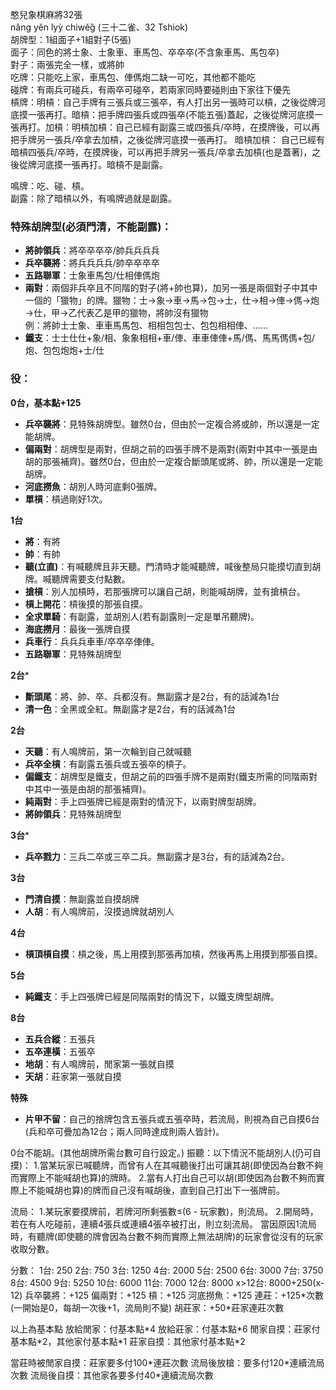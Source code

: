 憨兒象棋麻將32張  
nǎng yěn lyỳ chiwěg̏ (三十二雀、32 Tshiok)  
胡牌型：1組面子+1組對子(5張)  
面子：同色的將士象、士象車、車馬包、卒卒卒(不含象車馬、馬包卒)  
對子：兩張完全一樣，或將帥  
吃牌：只能吃上家，車馬包、俥傌炮二缺一可吃，其他都不能吃  
碰牌：有兩兵可碰兵，有兩卒可碰卒，若兩家同時要碰則由下家往下優先  
槓牌：明槓：自己手牌有三張兵或三張卒，有人打出另一張時可以槓，之後從牌河底摸一張再打。暗槓：把手牌四張兵或四張卒(不能五張)蓋起，之後從牌河底摸一張再打。加槓：明槓加槓：自己已經有副露三或四張兵/卒時，在摸牌後，可以再把手牌另一張兵/卒拿去加槓，之後從牌河底摸一張再打。 暗槓加槓： 自己已經有暗槓四張兵/卒時，在摸牌後，可以再把手牌另一張兵/卒拿去加槓(也是蓋著)，之後從牌河底摸一張再打。暗槓不是副露。

鳴牌：吃、碰、槓。  
副露：除了暗槓以外，有鳴牌過就是副露。
### 特殊胡牌型(必須門清，不能副露)：
- **將帥領兵**：將卒卒卒卒/帥兵兵兵兵
- **兵卒襲將**：將兵兵兵兵/帥卒卒卒卒
- **五路聯軍**：士象車馬包/仕相俥傌炮
- **兩對**：兩個非兵卒且不同階的對子(將+帥也算)，加另一張是兩個對子中其中一個的「獵物」的牌。獵物：士→象→車→馬→包→士，仕→相→俥→傌→炮→仕，甲→乙代表乙是甲的獵物，將帥沒有獵物  
例：將帥士士象、車車馬馬包、相相包包士、包包相相俥、......
- **鐵支**：士士仕仕+象/相、象象相相+車/俥、車車俥俥+馬/傌、馬馬傌傌+包/炮、包包炮炮+士/仕

### 役：
**0台，基本點+125**
- **兵卒襲將**：見特殊胡牌型。雖然0台，但由於一定複合將或帥，所以還是一定能胡牌。
- **偏兩對**：胡牌型是兩對，但胡之前的四張手牌不是兩對(兩對中其中一張是由胡的那張補齊)。雖然0台，但由於一定複合斷頭尾或將、帥，所以還是一定能胡牌。
- **河底撈魚**：胡別人時河底剩0張牌。
- **單槓**：槓過剛好1次。

**1台**

- **將**：有將
- **帥**：有帥
- **聽(立直)**：有喊聽牌且非天聽。門清時才能喊聽牌，喊後整局只能摸切直到胡牌。喊聽牌需要支付點數。
- **搶槓**：別人加槓時，若那張牌可以讓自己胡，則能喊胡牌，並有搶槓台。
- **槓上開花**：槓後摸的那張自摸。
- **全求單騎**：有副露，並胡別人(若有副露則一定是單吊聽牌)。
- **海底撈月**：最後一張牌自摸
- **兵車行**：兵兵兵車車/卒卒卒俥俥。
- **五路聯軍**：見特殊胡牌型

**2台***

- **斷頭尾**：將、帥、卒、兵都沒有。無副露才是2台，有的話減為1台
- **清一色**：全黑或全紅。無副露才是2台，有的話減為1台

**2台**

- **天聽**：有人鳴牌前，第一次輪到自己就喊聽
- **兵卒全槓**：有副露五張兵或五張卒的槓子。
- **偏鐵支**：胡牌型是鐵支，但胡之前的四張手牌不是兩對(鐵支所需的同階兩對中其中一張是由胡的那張補齊)。
- **純兩對**：手上四張牌已經是兩對的情況下，以兩對牌型胡牌。
- **將帥領兵**：見特殊胡牌型

**3台***

- **兵卒戮力**：三兵二卒或三卒二兵。無副露才是3台，有的話減為2台。

**3台**

- **門清自摸**：無副露並自摸胡牌
- **人胡**：有人鳴牌前，沒摸過牌就胡別人

**4台**
- **槓頂槓自摸**：槓之後，馬上用摸到那張再加槓，然後再馬上用摸到那張自摸。

**5台**

- **純鐵支**：手上四張牌已經是同階兩對的情況下，以鐵支牌型胡牌。

**8台**

- **五兵合縱**：五張兵
- **五卒連橫**：五張卒
- **地胡**：有人鳴牌前，閒家第一張就自摸
- **天胡**：莊家第一張就自摸

**特殊**

- **片甲不留**：自己的捨牌包含五張兵或五張卒時，若流局，則視為自己自摸6台(兵和卒可疊加為12台；兩人同時達成則兩人皆計)。

0台不能胡。(其他胡牌所需台數可自行設定。)
振聽：以下情況不能胡別人(仍可自摸)：
1.當某玩家已喊聽牌，而曾有人在其喊聽後打出可讓其胡(即使因為台數不夠而實際上不能喊胡也算)的牌時。
2.當有人打出自己可以胡(即使因為台數不夠而實際上不能喊胡也算)的牌而自己沒有喊胡後，直到自己打出下一張牌前。

流局：
1.某玩家要摸牌前，若牌河所剩張數≤(6 - 玩家數)，則流局。
2.開局時，若在有人吃碰前，連續4張兵或連續4張卒被打出，則立刻流局。
當因原因1流局時，有聽牌(即使聽的牌會因為台數不夠而實際上無法胡牌)的玩家會從沒有的玩家收取分數。

分數：
1台: 250
2台: 750
3台: 1250
4台: 2000
5台: 2500
6台: 3000
7台: 3750
8台: 4500
9台: 5250
10台: 6000
11台: 7000
12台: 8000
x>12台: 8000+250(x-12)
兵卒襲將：+125
偏兩對：+125
槓：+125
河底撈魚：+125
連莊：+125\*次數(一開始是0，每胡一次後+1，流局則不變)
胡莊家：+50\*莊家連莊次數

以上為基本點
放給閒家：付基本點\*4
放給莊家：付基本點\*6
閒家自摸：莊家付基本點*2，其他家付基本點\*1
莊家自摸：其他家付基本點\*2

當莊時被閒家自摸：莊家要多付100\*連莊次數
流局後放槍：要多付120\*連續流局次數
流局後自摸：其他家各要多付40\*連續流局次數
